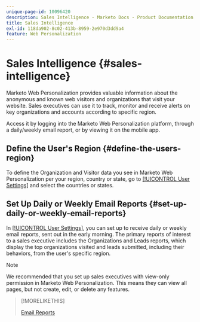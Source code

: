 ```yaml
---
unique-page-id: 10096420
description: Sales Intelligence - Marketo Docs - Product Documentation
title: Sales Intelligence
exl-id: 118da902-8c02-413b-8959-2e970d3dd9a4
feature: Web Personalization
---
```

# Sales Intelligence {#sales-intelligence}

Marketo Web Personalization provides valuable information about the anonymous and known web visitors and organizations that visit your website. Sales executives can use it to track, monitor and receive alerts on key organizations and accounts according to specific region.

Access it by logging into the Marketo Web Personalization platform, through a daily/weekly email report, or by viewing it on the mobile app.

## Define the User's Region {#define-the-users-region}

To define the Organization and Visitor data you see in Marketo Web Personalization per your region, country or state, go to [[!UICONTROL User Settings]](/help/marketo/product-docs/web-personalization/getting-started/user-settings.md) and select the countries or states.

## Set Up Daily or Weekly Email Reports {#set-up-daily-or-weekly-email-reports}

In [[!UICONTROL User Settings]](/help/marketo/product-docs/web-personalization/getting-started/user-settings.md), you can set up to receive daily or weekly email reports, sent out in the early morning. The primary reports of interest to a sales executive includes the Organizations and Leads reports, which display the top organizations visited and leads submitted, including their behaviors, from the user's specific region.

>[!NOTE]
>
>We recommended that you set up sales executives with view-only permission in Marketo Web Personalization. This means they can view all pages, but not create, edit, or delete any features.

>[!MORELIKETHIS]
>
>[Email Reports](/help/marketo/product-docs/web-personalization/reporting-for-web-personalization/email-reports.md)
